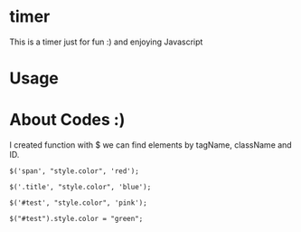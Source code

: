 # timer
This is a timer just for fun :) and enjoying Javascript

# Usage 

# About Codes :)

I created function with $ we can find elements by tagName, className and ID.

```
$('span', "style.color", 'red');

$('.title', "style.color", 'blue');

$('#test', "style.color", 'pink');

$("#test").style.color = "green";
```

